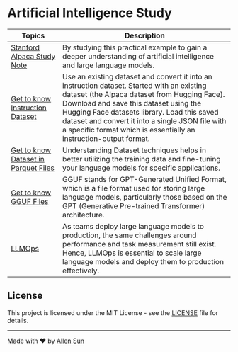 # Artificial Intelligence Study

|Topics|Description|
|-|-|
|[Stanford Alpaca Study Note](https://github.com/AlleninTaipei/Artificial-Intelligence-Study/blob/main/Stanford%20Alpaca%20Study%20Note.md)|By studying this practical example to gain a deeper understanding of artificial intelligence and large language models.|
|[Get to know Instruction Dataset](https://github.com/AlleninTaipei/Artificial-Intelligence-Study/blob/main/Get%20to%20know%20Instruction%20Dataset.md#get-to-know-instruction-dataset)|Use an existing dataset and convert it into an instruction dataset. Started with an existing dataset (the Alpaca dataset from Hugging Face). Download and save this dataset using the Hugging Face datasets library. Load this saved dataset and convert it into a single JSON file with a specific format which is essentially an instruction-output format.|
|[Get to know Dataset in Parquet Files](https://github.com/AlleninTaipei/Artificial-Intelligence-Study/blob/main/Get%20to%20know%20Dataset%20in%20Parquet%20Files.md)|Understanding Dataset techniques helps in better utilizing the training data and fine-tuning your language models for specific applications.|
|[Get to know GGUF Files](https://github.com/AlleninTaipei/Artificial-Intelligence-Study/blob/main/Get%20to%20know%20GGUF%20Files.md)|GGUF stands for GPT-Generated Unified Format, which is a file format used for storing large language models, particularly those based on the GPT (Generative Pre-trained Transformer) architecture.|
|[LLMOps](https://github.com/AlleninTaipei/Artificial-Intelligence-Study/blob/main/LLMOps.md#llmops)|As teams deploy large language models to production, the same challenges around performance and task measurement still exist. Hence, LLMOps is essential to scale large language models and deploy them to production effectively.|

## License

This project is licensed under the MIT License - see the [LICENSE](LICENSE) file for details.

---

Made with ❤️ by [Allen Sun](https://github.com/allenintaipei)
